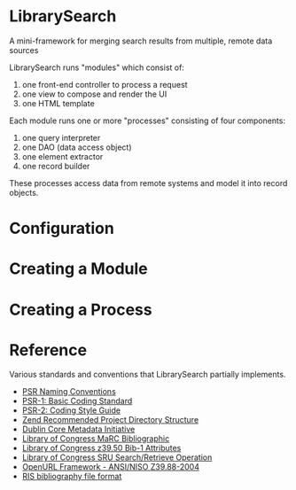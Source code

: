 # LibrarySearch

A mini-framework for merging search results from multiple, remote data 
sources

LibrarySearch runs "modules" which consist of: 

1. one front-end controller to process a request
2. one view to compose and render the UI
3. one HTML template 

Each module runs one or more "processes" consisting of four 
components: 

1. one query interpreter
2. one DAO (data access object)
3. one element extractor
4. one record builder

These processes access data from remote systems and model it 
into record objects.

# Configuration

# Creating a Module

# Creating a Process

# Reference

Various standards and conventions that LibrarySearch partially implements.

* [PSR Naming Conventions](http://www.php-fig.org/bylaws/psr-naming-conventions/)
* [PSR-1: Basic Coding Standard](http://www.php-fig.org/psr/psr-1/)
* [PSR-2: Coding Style Guide](http://www.php-fig.org/psr/psr-2/)
* [Zend Recommended Project Directory Structure](http://framework.zend.com/manual/1.12/en/project-structure.project.html)
* [Dublin Core Metadata Initiative](http://dublincore.org/documents/dcmi-terms/)
* [Library of Congress MaRC Bibliographic](http://www.loc.gov/marc/bibliographic/)
* [Library of Congress z39.50 Bib-1 Attributes](https://www.loc.gov/z3950/agency/defns/bib1.html)
* [Library of Congress SRU Search/Retrieve Operation](http://www.loc.gov/standards/sru/sru-1-2.html)
* [OpenURL Framework - ANSI/NISO Z39.88-2004](alcme.oclc.org/openurl/)
* [RIS bibliography file format](http://refman.com/training/ris-format)
